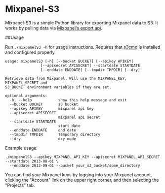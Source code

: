 Mixpanel-S3
===============

Mixpanel-S3 is a simple Python library for exporting Mixpanel data to S3. It works by pulling data via [Mixpanel's export api](https://mixpanel.com/docs/api-documentation/data-export-api).

##Usage

Run ```./mixpanelS3 -h``` for usage instructions. Requires that [s3cmd](http://s3tools.org/s3cmd) is installed and configured properly.

    usage: mixpanelS3 [-h] [--bucket BUCKET] [--apikey APIKEY]
                    [--apisecret APISECRET] --startdate STARTDATE
                    [--enddate ENDDATE] [--tmpdir TMPDIR] [--dry]

    Retrieve data from Mixpanel. Will use the MIXPANEL_KEY, MIXPANEL_SECRET and
    S3_BUCKET environment variables if they are set.

    optional arguments:
      -h, --help            show this help message and exit
      --bucket BUCKET       s3 bucket
      --apikey APIKEY       mixpanel api key
      --apisecret APISECRET
                            mixpanel api secret
      --startdate STARTDATE
                            start date
      --enddate ENDDATE     end date
      --tmpdir TMPDIR       Temporary directory
      --dry                 dry mode

Example usage:

```
./mixpanelS3 --apikey MIXPANEL_API_KEY --apisecret MIXPANEL_API_SECRET --startdate 2013-08-01 \
  --enddate 2013-09-01 --bucket your_s3_bucket/some_directory
```

You can find your Mixpanel keys by logging into your Mixpanel account, clicking the "Account" link on the upper right corner, and then selecting the "Projects" tab.
